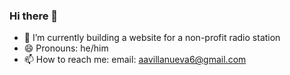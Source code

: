 ### Hi there 👋

- 🌱 I’m currently building a website for a non-profit radio station
- 😄 Pronouns: he/him
- 📫 How to reach me: email: [aavillanueva6@gmail.com](aavillanueva6@gmail.com)

<!--
- 👯 I’m looking to collaborate on ...
- 🤔 I’m looking for help with ...
- 💬 Ask me about ...
- ⚡ Fun fact: ...
-->
